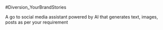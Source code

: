 #Diversion_YourBrandStories

A go to social media assistant powered by AI that generates text, images, posts as per your requirement
